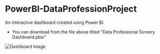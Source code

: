 # PowerBI-DataProfessionProject
An interactive dashboard created using Power BI.
- You can download from the file above titled "Data Professional Survery Dashboard.pbix"
  
![Dashboard image](https://github.com/Loll28/PowerBI-DataProfessionProject/assets/125760854/8937a9be-de0f-4bc9-8f73-e3f598e59c9a)
